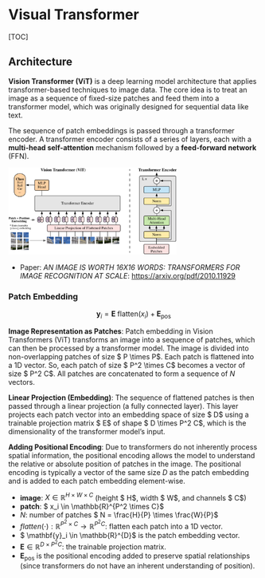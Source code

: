 # Visual Transformer

[TOC]

## Architecture

**Vision Transformer (ViT)** is a deep learning model architecture that applies transformer-based techniques to image data. The core idea is to treat an image as a sequence of fixed-size patches and feed them into a transformer model, which was originally designed for sequential data like text.

The sequence of patch embeddings is passed through a transformer encoder. A transformer encoder consists of a series of layers, each with a **multi-head self-attention** mechanism followed by a **feed-forward network** (FFN).

<img src="assets/-17239853020051.png" alt="img" style="zoom: 33%;" />

- Paper: *AN IMAGE IS WORTH 16X16 WORDS: TRANSFORMERS FOR IMAGE RECOGNITION AT SCALE*: https://arxiv.org/pdf/2010.11929

### Patch Embedding

$$
\mathbf{y}_i = \boldsymbol{E}\ \text{flatten}(x_i) + \boldsymbol{E}_\text{pos}
$$

**Image Representation as Patches**: Patch embedding in Vision Transformers (ViT) transforms an image into a sequence of patches, which can then be processed by a transformer model. The image is divided into non-overlapping patches of size $ P \times P$. Each patch is flattened into a 1D vector. So, each patch of size $ P^2 \times C$ becomes a vector of size $ P^2  C$. All patches are concatenated to form a sequence of $N$ vectors.

**Linear Projection (Embedding)**: The sequence of flattened patches is then passed through a linear projection (a fully connected layer). This layer projects each patch vector into an embedding space of size $ D$ using a trainable projection matrix $ E$ of shape $ D \times P^2 C$, which is the dimensionality of the transformer model’s input.

**Adding Positional Encoding**: Due to transformers do not inherently process spatial information, the positional encoding allows the model to understand the relative or absolute position of patches in the image. The positional encoding is typically a vector of the same size $D$ as the patch embedding and is added to each patch embedding element-wise.

- **image**: $X \in  \mathbb{R}^{H \times W \times C}$ (height $ H$, width $ W$, and channels $ C$)
- **patch**: $ x_i \in \mathbb{R}^{P^2 \times C}$
- $N$: number of patches $ N = \frac{H}{P} \times \frac{W}{P}$ 
- $flatten(\cdot): \mathbb{R}^{P^2 \times C} \to \mathbb{R}^{P^2C}$: flatten each patch into a 1D vector.
- $ \mathbf{y}_i \in \mathbb{R}^{D}$ is the patch embedding vector.
- $\boldsymbol{E} \in \mathbb{R}^{D \times P^2 C}$: the trainable projection matrix.
- $\boldsymbol{E}_\text{pos}$ is the positional encoding added to preserve spatial relationships (since transformers do not have an inherent understanding of position).